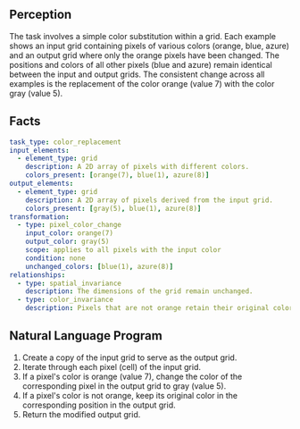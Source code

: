 ## Perception

The task involves a simple color substitution within a grid. Each example shows an input grid containing pixels of various colors (orange, blue, azure) and an output grid where only the orange pixels have been changed. The positions and colors of all other pixels (blue and azure) remain identical between the input and output grids. The consistent change across all examples is the replacement of the color orange (value 7) with the color gray (value 5).

## Facts


```yaml
task_type: color_replacement
input_elements:
  - element_type: grid
    description: A 2D array of pixels with different colors.
    colors_present: [orange(7), blue(1), azure(8)]
output_elements:
  - element_type: grid
    description: A 2D array of pixels derived from the input grid.
    colors_present: [gray(5), blue(1), azure(8)]
transformation:
  - type: pixel_color_change
    input_color: orange(7)
    output_color: gray(5)
    scope: applies to all pixels with the input color
    condition: none
    unchanged_colors: [blue(1), azure(8)]
relationships:
  - type: spatial_invariance
    description: The dimensions of the grid remain unchanged.
  - type: color_invariance
    description: Pixels that are not orange retain their original color and position.
```


## Natural Language Program

1.  Create a copy of the input grid to serve as the output grid.
2.  Iterate through each pixel (cell) of the input grid.
3.  If a pixel's color is orange (value 7), change the color of the corresponding pixel in the output grid to gray (value 5).
4.  If a pixel's color is not orange, keep its original color in the corresponding position in the output grid.
5.  Return the modified output grid.